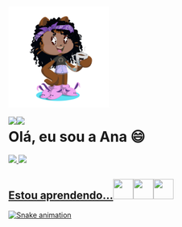 # <img src="https://github.com/AnaKelySantos/fotos/blob/bc8a0a4e856b2a54e0edb840c875a9563e5eda4a/boneca.png" width="200" /><div><a href="https://instagram.com/eu_kelysantos" target="_blank"><img src="https://img.shields.io/badge/-Instagram-%23E4405F?style=for-the-badge&logo=instagram&logoColor=white" target="_blank"></a><a href="https://www.linkedin.com/in/ana-kely-santos" target="_blank"><img src="https://img.shields.io/badge/-LinkedIn-%230077B5?style=for-the-badge&logo=linkedin&logoColor=white" target="_blank"></a></div>Olá, eu sou a Ana :smile:
<a href="https://github.com/AnaKelySantos">
<img height="180em" src="https://github-readme-stats.vercel.app/api/top-langs/?username=AnaKelySantos&layout=compact&langs_count=7&theme=dracula"/>
<img height="180em" src="https://github-readme-stats.vercel.app/api?username=AnaKelySantos&show_icons=true&theme=dracula&include_all_commits=true&count_private=true"/>
</div>

## Estou aprendendo...<img src="https://cdn.jsdelivr.net/gh/devicons/devicon/icons/java/java-original.svg" width="40" height="40" /><img src="https://cdn.jsdelivr.net/gh/devicons/devicon/icons/javascript/javascript-original.svg" width="40" height="40" /><img src="https://cdn.jsdelivr.net/gh/devicons/devicon/icons/php/php-original.svg" width="40" height="40"/>
![Snake animation](https://github.com/AnaKelySantos/AnaKelySantos/blob/output/github-contribution-grid-snake.svg)
         


 
  
